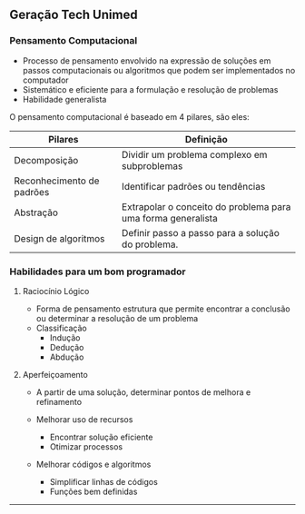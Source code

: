 ## Geração Tech Unimed

### Pensamento Computacional

- Processo de pensamento envolvido na expressão de soluções em passos computacionais ou algoritmos que podem ser implementados no computador
- Sistemático e eficiente para a formulação e resolução de problemas
- Habilidade generalista

O pensamento computacional é baseado em 4 pilares, são eles:

| Pilares                   | Definição                                                    |
| ------------------------- | ------------------------------------------------------------ |
| Decomposição              | Dividir um problema complexo em subproblemas                 |
| Reconhecimento de padrões | Identificar padrões ou tendências                            |
| Abstração                 | Extrapolar o conceito do problema para uma forma generalista |
| Design de algoritmos      | Definir passo a passo para a solução do problema.            |

### Habilidades para um bom programador

1. Raciocínio Lógico

   - Forma de pensamento estrutura que permite encontrar a conclusão ou determinar a resolução de um problema
   - Classificação
     - Indução
     - Dedução
     - Abdução

2. Aperfeiçoamento

   - A partir de uma solução, determinar pontos de melhora e refinamento
   - Melhorar uso de recursos
     - Encontrar solução eficiente
     - Otimizar processos

   - Melhorar códigos e algoritmos 
     - Simplificar linhas de códigos
     - Funções bem definidas

------

